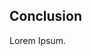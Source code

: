 <script>
import { base } from "$app/paths";
</script>

<section class="justify">

## Conclusion

Lorem Ipsum.

</section>

